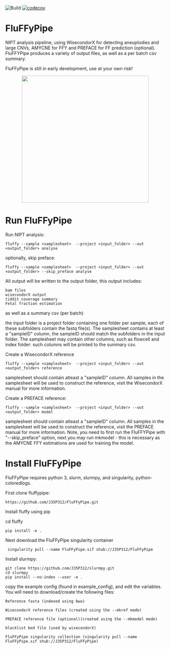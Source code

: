 ![Build](https://github.com/Clinical-Genomics/fluffy/workflows/Build/badge.svg)
[![codecov](https://codecov.io/gh/Clinical-Genomics/fluffy/branch/master/graph/badge.svg)](https://codecov.io/gh/Clinical-Genomics/fluffy)
# FluFFyPipe
NIPT analysis pipeline, using WisecondorX for detecting aneuplodies and large CNVs, AMYCNE for FFY and PREFACE for FF prediction (optional). FluFFYPipe produces a variety of output files, as well as a per batch csv summary.

FluFFyPipe is still in early development, use at your own risk!

<p align="center">
<img src="https://github.com/J35P312/FluFFyPipe/blob/master/logo/IMG_20200320_132001.jpg" width="400" height="400" >
</p>

# Run FluFFyPipe
Run NIPT analysis:

    fluffy --sample <samplesheet>  --project <input_folder> --out <output_folder> analyse

optionally, skip preface:

    fluffy --sample <samplesheet>  --project <input_folder> --out <output_folder> --skip_preface analyse

All output will be written to the output folder, this output includes:

    bam files
    wisecondorX output
    tiddit coverage summary
    Fetal fraction estimation

as well as a summary csv (per batch)

the input folder is a project folder containing one folder per sample, each of these subfolders contain the fastq file(s).
The samplesheet contains at least a "sampleID" column, the sampleID should match the subfolders in the input folder. The samplesheet may contain other columns, such as flowcell and index folder: such columns will be printed to the summary csv.

Create a WisecondorX reference

    fluffy --sample <samplesheet>  --project <input_folder> --out <output_folder> reference

samplesheet should contain atleast a "sampleID" column. All samples in the samplesheet will be used to construct the reference, visit the WisecondorX manual for more information.

Create a PREFACE reference:

    fluffy --sample <samplesheet>  --project <input_folder> --out <output_folder> model

samplesheet should contain atleast a "sampleID" column. All samples in the samplesheet will be used to construct the reference, visit the PREFACE manual for more information. Note, you need to first run the FluFFYPipe with "--skip_preface" option, next you may run mkmodel - this is necessary as the AMYCNE FFY estimations are used for training the model.

# Install FluFFyPipe
FluFFyPipe requires python 3, slurm, slurmpy, and singularity, python-coloredlogs.

First clone fluffypipe:

    https://github.com/J35P312/FluFFyPipe.git

Install fluffy using pip

cd fluffy

	pip install -e .

Next download the FluFFyPipe singularity container

     singularity pull --name FluFFyPipe.sif shub://J35P312/FluFFyPipe

Install slurmpy:

	git clone https://github.com/J35P312/slurmpy.git
	cd slurmpy
	pip install --no-index --user -e .

copy the example config (found in example_config), and edit the variables.
You will need to download/create the following files:

	Reference fasta (indexed using bwa)

	WisecondorX reference files (created using the --mkref mode)

	PREFACE reference file (optional)(created using the --mkmodel mode)

	blacklist bed file (used by wisecondorX)

	FluFFyPipe singularity collection (singularity pull --name FluFFyPipe.sif shub://J35P312/FluFFyPipe)

